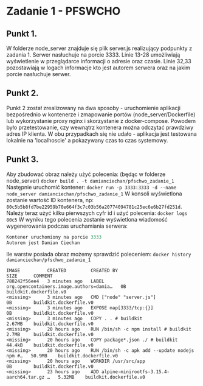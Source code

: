 # Zadanie 1 - PFSWCHO
## Punkt 1.
W folderze node_server znajduje się plik server.js realizujący podpunkty z zadania 1.
Serwer nasłuchuje na porcie 3333.
Linie 13-28 umożliwiają wyświetlenie w przeglądarce informacji o adresie oraz czasie.
Linie 32,33 pozostawiają w logach informacje kto jest autorem serwera oraz na jakim porcie nasłuchuje serwer.

## Punkt 2.
Punkt 2 został zrealizowany na dwa sposoby - uruchomienie aplikacji bezpośrednio w kontenerze i zmapowanie portów (node_server/Dockerfile) lub wykorzystanie proxy nginx i skorzystanie z docker-compose. Powodem było przetestowanie, czy wewnątrz kontenera można odczytać prawdziwy adres IP klienta. W obu przypadkach się nie udało - aplikacja jest testowana lokalnie na 'localhoscie' a pokazywany czas to czas systemowy.


## Punkt 3.
Aby zbudować obraz należy użyć polecenia: (będąc w folderze node_server)
`docker build . -t damianciechan/pfschwo_zadanie_1`
Następnie uruchomić kontener:
`docker run -p 3333:3333 -d --name node_server damianciechan/pfschwo_zadanie_1`
W konsoli wyświetlona zostanie wartość ID kontenera, np:
`80c5b5b8fd7be22959b70e664f3c7c03b56a20774094781c25ec6e6b27fd251d`.
Należy teraz użyć kilku pierwszych cyfr id i użyć polecenia:
`docker logs 80c5`
W wyniku tego polecenia zostanie wyświetlona wiadomość wygenerowania podczas uruchamiania serwera:
```javascript
Kontener uruchomiony na porcie 3333
Autorem jest Damian Ciechan
```
Ile warstw posiada obraz możemy sprawdzić poleceniem:
`docker history damianciechan/pfschwo_zadanie_1`
```
IMAGE          CREATED         CREATED BY                                      SIZE      COMMENT
788242f56ee4   3 minutes ago   LABEL org.opencontainers.image.authors=damia…   0B        buildkit.dockerfile.v0
<missing>      3 minutes ago   CMD ["node" "server.js"]                        0B        buildkit.dockerfile.v0
<missing>      3 minutes ago   EXPOSE map[3333/tcp:{}]                         0B        buildkit.dockerfile.v0
<missing>      3 minutes ago   COPY . . # buildkit                             2.67MB    buildkit.dockerfile.v0
<missing>      20 hours ago    RUN /bin/sh -c npm install # buildkit           2.7MB     buildkit.dockerfile.v0
<missing>      20 hours ago    COPY package*.json ./ # buildkit                44.4kB    buildkit.dockerfile.v0
<missing>      20 hours ago    RUN /bin/sh -c apk add --update nodejs npm #…   50.9MB    buildkit.dockerfile.v0
<missing>      20 hours ago    WORKDIR /usr/src/app                            0B        buildkit.dockerfile.v0
<missing>      23 hours ago    ADD alpine-minirootfs-3.15.4-aarch64.tar.gz …   5.32MB    buildkit.dockerfile.v0
```
